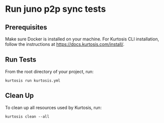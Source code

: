 # Run juno p2p sync tests

## Prerequisites
Make sure Docker is installed on your machine. For Kurtosis CLI installation, follow the instructions at https://docs.kurtosis.com/install/.

## Run Tests
From the root directory of your project, run:
```
kurtosis run kurtosis.yml
```

## Clean Up
To clean up all resources used by Kurtosis, run:
```
kurtosis clean --all
```

